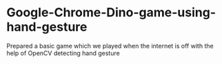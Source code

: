 # Google-Chrome-Dino-game-using-hand-gesture
Prepared a basic game which we played when the internet is off with the help of OpenCV detecting hand gesture
